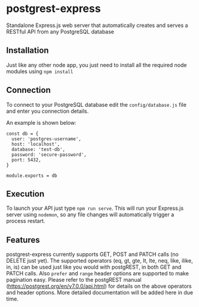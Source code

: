 # postgrest-express
Standalone Express.js web server that automatically creates and serves a RESTful API from any PostgreSQL database

## Installation
Just like any other node app, you just need to install all the required node modules using `npm install`

## Connection
To connect to your PostgreSQL database edit the `config/database.js` file and enter you connection details.

An example is shown below:
```
const db = {
  user: 'postgres-username',
  host: 'localhost',
  database: 'test-db',
  password: 'secure-password',
  port: 5432,
}

module.exports = db
```

## Execution
To launch your API just type `npm run serve`. This will run your Express.js server using `nodemon`, so any file changes will automatically trigger a process restart.

## Features
postgrest-express currently supports GET, POST and PATCH calls (no DELETE just yet). The supported operators (eq, gt, gte, lt, lte, neq, like, ilike, in, is) can be used just like you would with postgREST, in both GET and PATCH calls. Also `prefer` and `range` header options are supported to make pagination easy. Please refer to the postgREST manual (https://postgrest.org/en/v7.0.0/api.html) for details on the above operators and header options. More detailed documentation will be added here in due time.